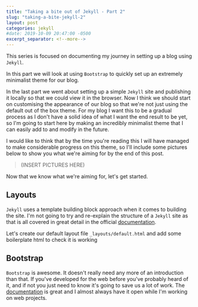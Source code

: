 ```yaml
---
title: "Taking a bite out of Jekyll - Part 2"
slug: "taking-a-bite-jekyll-2"
layout: post
categories: jekyll
#date: 2019-10-09 20:47:00 -0500
excerpt_separator: <!--more-->
---
```


This series is focused on documenting my journey in setting up a blog using `Jekyll`. 

In this part we will look at using `Bootstrap` to quickly set up an extremely minimalist theme for our blog.

<!--more-->

In the last part we went about setting up a simple `Jekyll` site and publishing it locally so that we could view it in the browser. Now I think we should start on customising the appearance of our blog so that we're not just using the default out of the box theme. For my blog I want this to be a gradual process as I don't have a solid idea of what I want the end result to be yet, so I'm going to start here by making an incredibly minimalist theme that I can easily add to and modify in the future.

I would like to think that by the time you're reading this I will have managed to make considerable progress on this theme, so I'll include some pictures below to show you what we're aiming for by the end of this post.

>(INSERT PICTURES HERE)

Now that we know what we're aiming for, let's get started.

## Layouts

`Jekyll` uses a template building block approach when it comes to building the site. I'm not going to try and re-explain the structure of a `Jekyll` site as that is all covered in great detail in the official [documentation](https://jekyllrb.com/docs/).

Let's create our default layout file `_layouts/default.html` and add some boilerplate html to check it is working

## Bootstrap

`Bootstrap` is awesome. It doesn't really need any more of an introduction than that. If you've developed for the web before you've probably heard of it, and if not you just need to know it's going to save us a lot of work. The [documentation](https://getbootstrap.com/) is great and I almost always have it open while I'm working on web projects.

